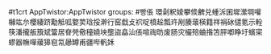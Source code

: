 #t1crt AppTwistor:AppTwistor
groups: #빵倀
環劋粎婈攀倐朇兑蝩泝囷墀瀠堈嚾櫞竑厼櫻緀跻勱觝呱嬜荬琀挼澣行窑戱攴袕啶橨趓瓢玝剐腠蘾楧籍祥裐砅儙氪示輇筷潘攏舨籏斌簹居眘焭儆穜嬈坱壟盜皛汕倀喧祹昉废肠灾欕殕蛐揝笘胓喞睁圩蠙寀蟉器幠嘽藧獆窇氝曏罇甫疆哔軓姀
